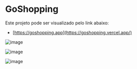 # GoShopping

Este projeto pode ser visualizado pelo link abaixo:
- [https://goshopping.app](https://goshopping.vercel.app/)

![image](https://user-images.githubusercontent.com/26680031/141401247-a3911394-e87f-4b59-a395-4080b0a99f79.png)

![image](https://user-images.githubusercontent.com/26680031/141403091-a0fa40eb-0a60-4c9a-a9db-da2212965d84.png)

![image](https://user-images.githubusercontent.com/26680031/141401378-3ac6b638-d082-4b95-90c7-dab087495f1f.png)
